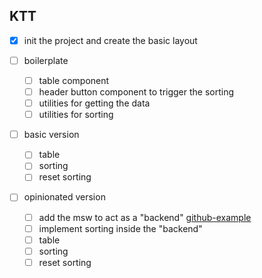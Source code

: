 ## KTT

- [x] init the project and create the basic layout

- [ ] boilerplate
	- [ ] table component
	- [ ] header button component to trigger the sorting
	- [ ] utilities for getting the data
	- [ ] utilities for sorting

- [ ] basic version
	- [ ] table
	- [ ] sorting
	- [ ] reset sorting

- [ ] opinionated version
	- [ ] add the msw to act as a "backend" [github-example](https://github.com/mswjs/examples/tree/main/examples/with-angular)
	- [ ] implement sorting inside the "backend"
	- [ ] table
	- [ ] sorting
	- [ ] reset sorting
